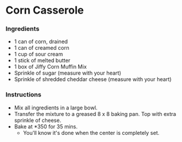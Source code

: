# Corn Casserole

### Ingredients

- 1 can of corn, drained
- 1 can of creamed corn
- 1 cup of sour cream
- 1 stick of melted butter
- 1 box of Jiffy Corn Muffin Mix
- Sprinkle of sugar (measure with your heart)
- Sprinkle of shredded cheddar cheese (measure with your heart)

### Instructions

- Mix all ingredients in a large bowl.
- Transfer the mixture to a greased 8 x 8 baking pan. Top with extra sprinkle of cheese.
- Bake at *350 for 35 mins.
    - You'll know it's done when the center is completely set.

